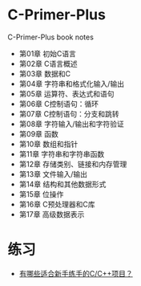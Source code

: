 # C-Primer-Plus
C-Primer-Plus book notes

* 第01章 初始C语言
* 第02章 C语言概述
* 第03章 数据和C
* 第04章 字符串和格式化输入/输出
* 第05章 运算符、表达式和语句
* 第06章 C控制语句：循环
* 第07章 C控制语句：分支和跳转
* 第08章 字符输入/输出和字符验证
* 第09章 函数
* 第10章 数组和指针
* 第11章 字符串和字符串函数
* 第12章 存储类别、链接和内存管理
* 第13章 文件输入/输出
* 第14章 结构和其他数据形式
* 第15章 位操作
* 第16章 C预处理器和C库
* 第17章 高级数据表示

# 练习
* [有哪些适合新手练手的C/C++项目？](https://zhuanlan.zhihu.com/p/23047091)